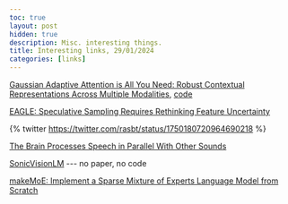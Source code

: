 ```yaml
---
toc: true
layout: post
hidden: true
description: Misc. interesting things.
title: Interesting links, 29/01/2024
categories: [links]
---
```


[Gaussian Adaptive Attention is All You Need: Robust Contextual Representations Across Multiple Modalities](https://arxiv.org/abs/2401.11143),
[code](https://github.com/gioannides/Gaussian-Adaptive-Attention)

[EAGLE: Speculative Sampling Requires Rethinking Feature Uncertainty](https://arxiv.org/abs/2401.15077)

{% twitter https://twitter.com/rasbt/status/1750180720964690218 %}

[The Brain Processes Speech in Parallel With Other Sounds](https://www.quantamagazine.org/the-brain-processes-speech-in-parallel-with-other-sounds-20211021/)

[SonicVisionLM](https://yusiissy.github.io/SonicVisionLM.github.io/) --- no paper, no code

[makeMoE: Implement a Sparse Mixture of Experts Language Model from Scratch](https://huggingface.co/blog/AviSoori1x/makemoe-from-scratch)

